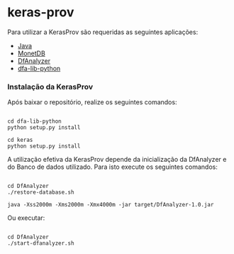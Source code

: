 # keras-prov
Para utilizar a KerasProv são requeridas as seguintes aplicações:

* [Java](https://java.com/pt-BR/)
* [MonetDB](http://www.monetdb.org/Documentation/UserGuide/Tutorial)
* [DfAnalyzer](https://bitbucket.org/dbpina/keras-prov-schemas/src/master/dbpina-keras-prov/DfAnalyzer/)
* [dfa-lib-python](https://bitbucket.org/dbpina/keras-prov-schemas/src/master/dbpina-keras-prov/dfa-lib-python/) 

### Instalação da KerasProv

Após baixar o repositório, realize os seguintes comandos:


```

cd dfa-lib-python
python setup.py install

cd keras
python setup.py install

```

A utilização efetiva da KerasProv depende da inicialização da DfAnalyzer e do Banco de dados utilizado. Para isto execute os seguintes comandos:


```

cd DfAnalyzer
./restore-database.sh

java -Xss2000m -Xms2000m -Xmx4000m -jar target/DfAnalyzer-1.0.jar

```

Ou executar:


```

cd DfAnalyzer
./start-dfanalyzer.sh

```

